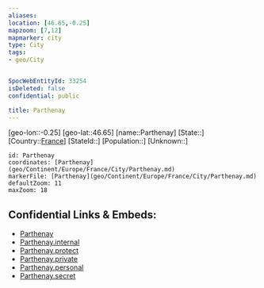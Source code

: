 ```yaml
---
aliases: 
location: [46.65,-0.25]
mapzoom: [7,12] 
mapmarker: city 
type: City
tags:
- geo/City


SpocWebEntityId: 33254
isDeleted: false
confidential: public

title: Parthenay
---
```

[geo-lon::-0.25]
[geo-lat::46.65]
[name::Parthenay]
[State::]
[Country::[France](geo/Continent/Europe/France.md)]
[StateId::]
[Population::]
[Unknown::]


```leaflet
id: Parthenay
coordinates: [Parthenay](geo/Continent/Europe/France/City/Parthenay.md)
markerFile: [Parthenay](geo/Continent/Europe/France/City/Parthenay.md)
defaultZoom: 11 
maxZoom: 18
```


## Confidential Links & Embeds: 
- [Parthenay](../../../../../../_public/geo/Continent/Europe/France/City/Parthenay.md) 
- [Parthenay.internal](../../../../../../_internal/geo/Continent/Europe/France/City/Parthenay.internal.md) 
- [Parthenay.protect](../../../../../../_protect/geo/Continent/Europe/France/City/Parthenay.protect.md) 
- [Parthenay.private](../../../../../../_private/geo/Continent/Europe/France/City/Parthenay.private.md) 
- [Parthenay.personal](../../../../../../_personal/geo/Continent/Europe/France/City/Parthenay.personal.md) 
- [Parthenay.secret](../../../../../../_secret/geo/Continent/Europe/France/City/Parthenay.secret.md) 
